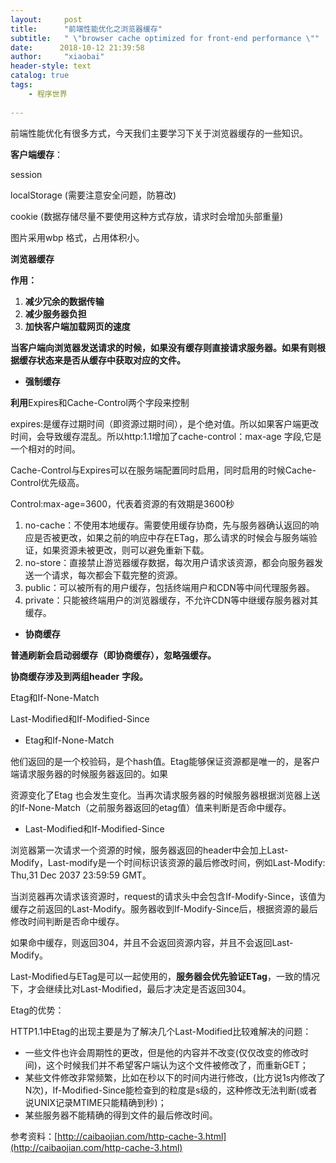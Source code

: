 ```yaml
---
layout:     post
title:      "前端性能优化之浏览器缓存"
subtitle:   " \"browser cache optimized for front-end performance \""
date:      2018-10-12 21:39:58
author:     "xiaobai"
header-style: text
catalog: true
tags:
    - 程序世界
     
---
```



前端性能优化有很多方式，今天我们主要学习下关于浏览器缓存的一些知识。

**客户端缓存**：

session

localStorage (需要注意安全问题，防篡改)

cookie (数据存储尽量不要使用这种方式存放，请求时会增加头部重量)

图片采用wbp 格式，占用体积小。

  

**浏览器缓存**

**作用：**

1.  **减少冗余的数据传输**
2.  **减少服务器负担**
3.  **加快客户端加载网页的速度**

**当客户端向浏览器发送请求的时候，如果没有缓存则直接请求服务器。如果有则根据缓存状态来是否从缓存中获取对应的文件。**

  

-   **强制缓存**

**利用**Expires和Cache-Control两个字段来控制

expires:是缓存过期时间（即资源过期时间），是个绝对值。所以如果客户端更改时间，会导致缓存混乱。所以http:1.1增加了cache-control：max-age 字段,它是一个相对的时间。

Cache-Control与Expires可以在服务端配置同时启用，同时启用的时候Cache-Control优先级高。

Control:max-age=3600，代表着资源的有效期是3600秒

1.  no-cache：不使用本地缓存。需要使用缓存协商，先与服务器确认返回的响应是否被更改，如果之前的响应中存在ETag，那么请求的时候会与服务端验证，如果资源未被更改，则可以避免重新下载。
2.  no-store：直接禁止游览器缓存数据，每次用户请求该资源，都会向服务器发送一个请求，每次都会下载完整的资源。
3.  public：可以被所有的用户缓存，包括终端用户和CDN等中间代理服务器。
4.  private：只能被终端用户的浏览器缓存，不允许CDN等中继缓存服务器对其缓存。  
      
    

  

-   **协商缓存**

**普通刷新会启动弱缓存（即协商缓存），忽略强缓存。**

**协商缓存涉及到两组header** **字段。**

Etag和If-None-Match

Last-Modified和If-Modified-Since

-   Etag和If-None-Match

他们返回的是一个校验码，是个hash值。Etag能够保证资源都是唯一的，是客户端请求服务器的时候服务器返回的。如果

资源变化了Etag 也会发生变化。当再次请求服务器的时候服务器根据浏览器上送的If-None-Match（之前服务器返回的etag值）值来判断是否命中缓存。

  

-   Last-Modified和If-Modified-Since

浏览器第一次请求一个资源的时候，服务器返回的header中会加上Last-Modify，Last-modify是一个时间标识该资源的最后修改时间，例如Last-Modify: Thu,31 Dec 2037 23:59:59 GMT。

当浏览器再次请求该资源时，request的请求头中会包含If-Modify-Since，该值为缓存之前返回的Last-Modify。服务器收到If-Modify-Since后，根据资源的最后修改时间判断是否命中缓存。

如果命中缓存，则返回304，并且不会返回资源内容，并且不会返回Last-Modify。

Last-Modified与ETag是可以一起使用的，**服****务****器会****优****先****验证****ETag**，一致的情况下，才会继续比对Last-Modified，最后才决定是否返回304。

Etag的优势：

HTTP1.1中Etag的出现主要是为了解决几个Last-Modified比较难解决的问题：

-   一些文件也许会周期性的更改，但是他的内容并不改变(仅仅改变的修改时间)，这个时候我们并不希望客户端认为这个文件被修改了，而重新GET；
-   某些文件修改非常频繁，比如在秒以下的时间内进行修改，(比方说1s内修改了N次)，If-Modified-Since能检查到的粒度是s级的，这种修改无法判断(或者说UNIX记录MTIME只能精确到秒)；
-   某些服务器不能精确的得到文件的最后修改时间。

  

  

  

参考资料：[http://caibaojian.com/http-cache-3.html](http://caibaojian.com/http-cache-3.html)